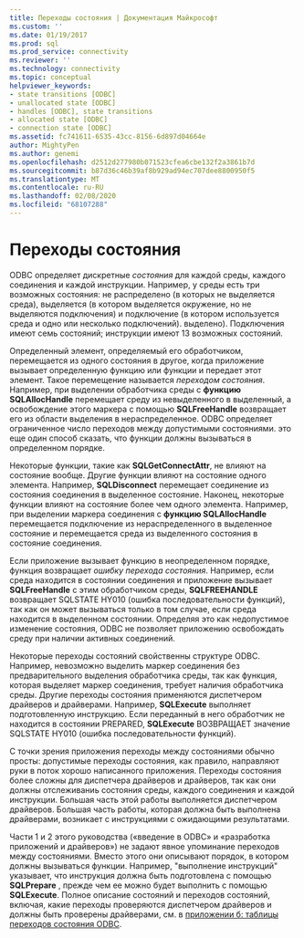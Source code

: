 ```yaml
---
title: Переходы состояния | Документация Майкрософт
ms.custom: ''
ms.date: 01/19/2017
ms.prod: sql
ms.prod_service: connectivity
ms.reviewer: ''
ms.technology: connectivity
ms.topic: conceptual
helpviewer_keywords:
- state transitions [ODBC]
- unallocated state [ODBC]
- handles [ODBC], state transitions
- allocated state [ODBC]
- connection state [ODBC]
ms.assetid: fc741611-6535-43cc-8156-6d897d04664e
author: MightyPen
ms.author: genemi
ms.openlocfilehash: d2512d277980b071523cfea6cbe132f2a3861b7d
ms.sourcegitcommit: b87d36c46b39af8b929ad94ec707dee8800950f5
ms.translationtype: MT
ms.contentlocale: ru-RU
ms.lasthandoff: 02/08/2020
ms.locfileid: "68107288"
---
```

# <a name="state-transitions"></a>Переходы состояния
ODBC определяет дискретные *состояния* для каждой среды, каждого соединения и каждой инструкции. Например, у среды есть три возможных состояния: не распределено (в которых не выделяется среда), выделяется (в котором выделяется окружение, но не выделяются подключения) и подключение (в котором используется среда и одно или несколько подключений). выделено). Подключения имеют семь состояний; инструкции имеют 13 возможных состояний.  
  
 Определенный элемент, определяемый его обработчиком, перемещается из одного состояния в другое, когда приложение вызывает определенную функцию или функции и передает этот элемент. Такое перемещение называется *переходом состояния*. Например, при выделении обработчика среды с **функцию SQLAllocHandle** перемещает среду из невыделенного в выделенный, а освобождение этого маркера с помощью **SQLFreeHandle** возвращает его из области выделения в нераспределенное. ODBC определяет ограниченное число переходов между допустимыми состояниями. это еще один способ сказать, что функции должны вызываться в определенном порядке.  
  
 Некоторые функции, такие как **SQLGetConnectAttr**, не влияют на состояние вообще. Другие функции влияют на состояние одного элемента. Например, **SQLDisconnect** перемещает соединение из состояния соединения в выделенное состояние. Наконец, некоторые функции влияют на состояние более чем одного элемента. Например, при выделении маркера соединения с **функцию SQLAllocHandle** перемещается подключение из нераспределенного в выделенное состояние и перемещается среда из выделенного состояния в состояние соединения.  
  
 Если приложение вызывает функцию в неопределенном порядке, функция возвращает *ошибку перехода состояния*. Например, если среда находится в состоянии соединения и приложение вызывает **SQLFreeHandle** с этим обработчиком среды, **SQLFREEHANDLE** возвращает SQLSTATE HY010 (ошибка последовательности функций), так как он может вызываться только в том случае, если среда находится в выделенном состоянии. Определяя это как недопустимое изменение состояния, ODBC не позволяет приложению освобождать среду при наличии активных соединений.  
  
 Некоторые переходы состояний свойственны структуре ODBC. Например, невозможно выделить маркер соединения без предварительного выделения обработчика среды, так как функция, которая выделяет маркер соединения, требует наличия обработчика среды. Другие переходы состояния применяются диспетчером драйверов и драйверами. Например, **SQLExecute** выполняет подготовленную инструкцию. Если переданный в него обработчик не находится в состоянии PREPARED, **SQLExecute** ВОЗВРАЩАЕТ значение SQLSTATE HY010 (ошибка последовательности функций).  
  
 С точки зрения приложения переходы между состояниями обычно просты: допустимые переходы состояния, как правило, направляют руки в поток хорошо написанного приложения. Переходы состояния более сложны для диспетчера драйверов и драйверов, так как они должны отслеживаниь состояния среды, каждого соединения и каждой инструкции. Большая часть этой работы выполняется диспетчером драйверов. Большая часть работы, которая должна быть выполнена драйверами, возникает с инструкциями с ожидающими результатами.  
  
 Части 1 и 2 этого руководства («введение в ODBC» и «разработка приложений и драйверов») не задают явное упоминание переходов между состояниями. Вместо этого они описывают порядок, в котором должны вызываться функции. Например, "выполнение инструкций" указывает, что инструкция должна быть подготовлена с помощью **SQLPrepare** , прежде чем ее можно будет выполнить с помощью **SQLExecute**. Полное описание состояний и переходов состояний, включая, какие переходы проверяются диспетчером драйверов и должны быть проверены драйверами, см. в [приложении б: таблицы переходов состояния ODBC](../../../odbc/reference/appendixes/appendix-b-odbc-state-transition-tables.md).
